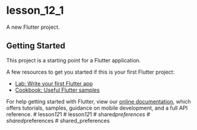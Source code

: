 # lesson_12_1

A new Flutter project.

## Getting Started

This project is a starting point for a Flutter application.

A few resources to get you started if this is your first Flutter project:

- [Lab: Write your first Flutter app](https://flutter.dev/docs/get-started/codelab)
- [Cookbook: Useful Flutter samples](https://flutter.dev/docs/cookbook)

For help getting started with Flutter, view our
[online documentation](https://flutter.dev/docs), which offers tutorials,
samples, guidance on mobile development, and a full API reference.
#   l e s s o n _ 1 2 _ 1  
 #   l e s s o n _ 1 2 _ 1  
 #   s h a r e d _ p r e f e r e n c e s  
 #   s h a r e d _ p r e f e r e n c e s  
 #   s h a r e d _ p r e f e r e n c e s  
 